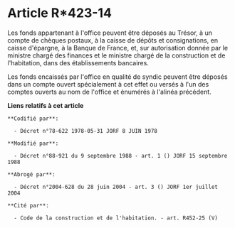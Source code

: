# Article R*423-14

Les fonds appartenant à l'office peuvent être déposés au Trésor, à un compte de chèques postaux, à la caisse de dépôts et
consignations, en caisse d'épargne, à la Banque de France, et, sur autorisation donnée par le ministre chargé des finances et
le ministre chargé de la construction et de l'habitation, dans des établissements bancaires.

Les fonds encaissés par l'office en qualité de syndic peuvent être déposés dans un compte ouvert spécialement à cet effet ou
versés à l'un des comptes ouverts au nom de l'office et énumérés à l'alinéa précédent.

**Liens relatifs à cet article**

	**Codifié par**:

	  - Décret n°78-622 1978-05-31 JORF 8 JUIN 1978

	**Modifié par**:

	  - Décret n°88-921 du 9 septembre 1988 - art. 1 () JORF 15 septembre 1988

	**Abrogé par**:

	  - Décret n°2004-628 du 28 juin 2004 - art. 3 () JORF 1er juillet 2004

	**Cité par**:

	  - Code de la construction et de l'habitation. - art. R452-25 (V)
